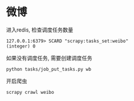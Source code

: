 # 微博

进入redis, 检查调度任务数量
```
127.0.0.1:6379> SCARD "scrapy:tasks_set:weibo"
(integer) 0
```

如果没有调度任务, 需要创建调度任务
```
python tasks/job_put_tasks.py wb
```

开启爬虫
```
scrapy crawl weibo
```
